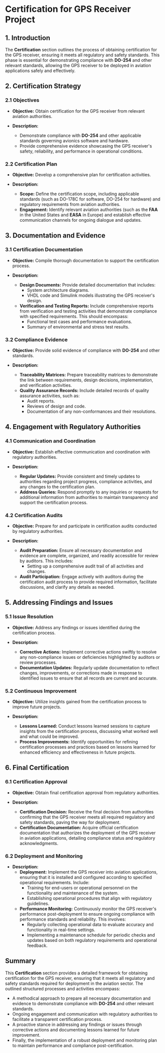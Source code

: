 # Certification for GPS Receiver Project

## 1. Introduction
The **Certification** section outlines the process of obtaining certification for the GPS receiver, ensuring it meets all regulatory and safety standards. This phase is essential for demonstrating compliance with **DO-254** and other relevant standards, allowing the GPS receiver to be deployed in aviation applications safely and effectively.

## 2. Certification Strategy

### 2.1 Objectives
- **Objective:** Obtain certification for the GPS receiver from relevant aviation authorities.
  
- **Description:**
  - Demonstrate compliance with **DO-254** and other applicable standards governing avionics software and hardware.
  - Provide comprehensive evidence showcasing the GPS receiver's safety, reliability, and performance in operational conditions.

### 2.2 Certification Plan
- **Objective:** Develop a comprehensive plan for certification activities.
  
- **Description:**
  - **Scope:** Define the certification scope, including applicable standards (such as DO-178C for software, DO-254 for hardware) and regulatory requirements from aviation authorities.
  - **Engagement:** Identify relevant aviation authorities (such as the **FAA** in the United States and **EASA** in Europe) and establish effective communication channels for ongoing dialogue and updates.

## 3. Documentation and Evidence

### 3.1 Certification Documentation
- **Objective:** Compile thorough documentation to support the certification process.
  
- **Description:**
  - **Design Documents:** Provide detailed documentation that includes:
    - System architecture diagrams.
    - VHDL code and Simulink models illustrating the GPS receiver's design.
  - **Verification and Testing Reports:** Include comprehensive reports from verification and testing activities that demonstrate compliance with specified requirements. This should encompass:
    - Functional test cases and performance evaluations.
    - Summary of environmental and stress test results.

### 3.2 Compliance Evidence
- **Objective:** Provide solid evidence of compliance with **DO-254** and other standards.
  
- **Description:**
  - **Traceability Matrices:** Prepare traceability matrices to demonstrate the link between requirements, design decisions, implementation, and verification activities.
  - **Quality Assurance Records:** Include detailed records of quality assurance activities, such as:
    - Audit reports.
    - Reviews of design and code.
    - Documentation of any non-conformances and their resolutions.

## 4. Engagement with Regulatory Authorities

### 4.1 Communication and Coordination
- **Objective:** Establish effective communication and coordination with regulatory authorities.
  
- **Description:**
  - **Regular Updates:** Provide consistent and timely updates to authorities regarding project progress, compliance activities, and any changes to the certification plan.
  - **Address Queries:** Respond promptly to any inquiries or requests for additional information from authorities to maintain transparency and support the certification process.

### 4.2 Certification Audits
- **Objective:** Prepare for and participate in certification audits conducted by regulatory authorities.
  
- **Description:**
  - **Audit Preparation:** Ensure all necessary documentation and evidence are complete, organized, and readily accessible for review by auditors. This includes:
    - Setting up a comprehensive audit trail of all activities and changes.
  - **Audit Participation:** Engage actively with auditors during the certification audit process to provide required information, facilitate discussions, and clarify any details as needed.

## 5. Addressing Findings and Issues

### 5.1 Issue Resolution
- **Objective:** Address any findings or issues identified during the certification process.
  
- **Description:**
  - **Corrective Actions:** Implement corrective actions swiftly to resolve any non-compliance issues or deficiencies highlighted by auditors or review processes.
  - **Documentation Updates:** Regularly update documentation to reflect changes, improvements, or corrections made in response to identified issues to ensure that all records are current and accurate.

### 5.2 Continuous Improvement
- **Objective:** Utilize insights gained from the certification process to improve future projects.
  
- **Description:**
  - **Lessons Learned:** Conduct lessons learned sessions to capture insights from the certification process, discussing what worked well and what could be improved.
  - **Process Improvements:** Identify opportunities for refining certification processes and practices based on lessons learned for enhanced efficiency and effectiveness in future projects.

## 6. Final Certification

### 6.1 Certification Approval
- **Objective:** Obtain final certification approval from regulatory authorities.
  
- **Description:**
  - **Certification Decision:** Receive the final decision from authorities confirming that the GPS receiver meets all required regulatory and safety standards, paving the way for deployment.
  - **Certification Documentation:** Acquire official certification documentation that authorizes the deployment of the GPS receiver in aviation applications, detailing compliance status and regulatory acknowledgments.

### 6.2 Deployment and Monitoring
- **Description:**
  - **Deployment:** Implement the GPS receiver into aviation applications, ensuring that it is installed and configured according to specified operational requirements. Include:
    - Training for end-users or operational personnel on the functionality and maintenance of the system.
    - Establishing operational procedures that align with regulatory guidelines.
  - **Performance Monitoring:** Continuously monitor the GPS receiver's performance post-deployment to ensure ongoing compliance with performance standards and reliability. This involves:
    - Regularly collecting operational data to evaluate accuracy and functionality in real-time settings.
    - Implementing a maintenance schedule for periodic checks and updates based on both regulatory requirements and operational feedback.

## Summary

This **Certification** section provides a detailed framework for obtaining certification for the GPS receiver, ensuring that it meets all regulatory and safety standards required for deployment in the aviation sector. The outlined structured processes and activities encompass:

- A methodical approach to prepare all necessary documentation and evidence to demonstrate compliance with **DO-254** and other relevant standards.
- Ongoing engagement and communication with regulatory authorities to facilitate a transparent certification process.
- A proactive stance in addressing any findings or issues through corrective actions and documenting lessons learned for future improvement.
- Finally, the implementation of a robust deployment and monitoring plan to maintain performance and compliance post-certification.
